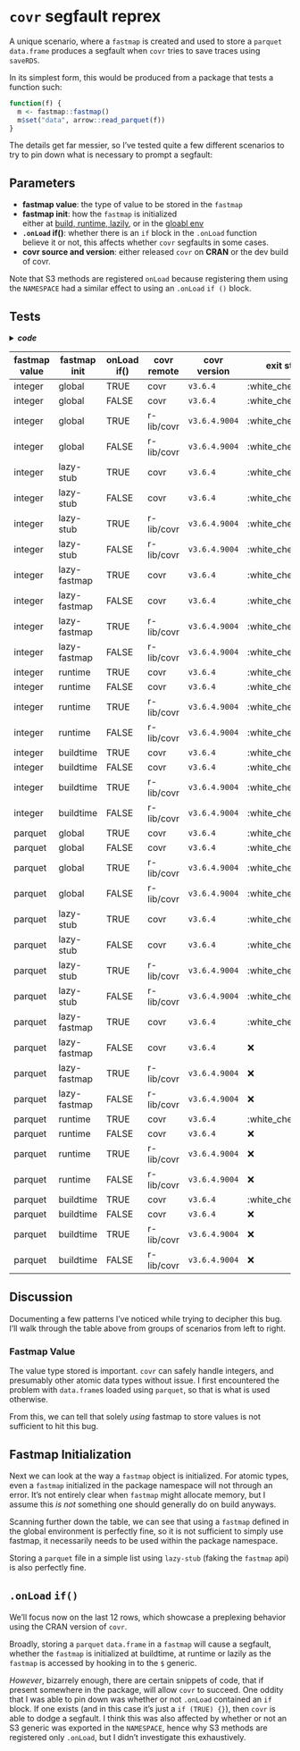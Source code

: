 
# `covr` segfault reprex

A unique scenario, where a `fastmap` is created and used to store a
`parquet` `data.frame` produces a segfault when `covr` tries to save
traces using `saveRDS`.

In its simplest form, this would be produced from a package that tests a
function such:

``` r
function(f) {
  m <- fastmap::fastmap()  
  m$set("data", arrow::read_parquet(f))
}
```

The details get far messier, so I’ve tested quite a few different
scenarios to try to pin down what is necessary to prompt a segfault:

## Parameters

* **fastmap value**: the type of value to be stored in the `fastmap`
* **fastmap init**: how the `fastmap` is initialized  
  either at
  [build, runtime, lazily](https://github.com/dgkf/reprex-covr-segfault/blob/02913e0e5d397a33574b056bc78cb168933aae69/R/parquet-fastmap.R#L1-L3),
  or in the [gloabl env](https://github.com/dgkf/reprex-covr-segfault/blob/02913e0e5d397a33574b056bc78cb168933aae69/R/onload.R#L5-L6)
* **`.onLoad` if()**: whether there is an `if` block in the `.onLoad` function  
  believe it or not, this affects whether `covr` segfaults in some cases.
* **covr source and version**: either released `covr` on **CRAN** or the dev
  build of covr.

Note that S3 methods are registered `onLoad` because registering them
using the `NAMESPACE` had a similar effect to using an `.onLoad` `if ()` block.

## Tests

<details>

<summary> <strong><i>code</i></strong> </summary>

``` r
# if a dev version of covr is installed in library, will need to be uninstalled

dir.create(lib_covr_cran <- file.path(tempdir(), "lib_covr_cran"))
install.packages("covr", lib = lib_covr_cran)

dir.create(lib_covr_dev <- file.path(tempdir(), "lib_covr_dev"))
remotes::install_github("r-lib/covr", lib = lib_covr_dev, force = TRUE, quiet = TRUE)
# pak::pkg_install("r-lib/covr", lib = lib_covr_dev)

scenarios <- expand.grid(
  "onLoad if()" = c(TRUE, FALSE),
  "covr remote" = c("covr", "r-lib/covr"),
  "covr version" = "",
  "fastmap init" = c("global", "lazy-stub", "lazy-fastmap", "runtime", "buildtime"),
  "fastmap value" = c("integer", "parquet"),
  "exit status" = 0,
  stringsAsFactors = FALSE
)

cols <- c("fastmap value", "fastmap init", "onLoad if()", "covr remote", "covr version", "exit status")
scenarios <- scenarios[, cols]

for (i in seq_len(nrow(scenarios))) {
  cat("running scenario", i, "... \n")
  scenario <- as.list(scenarios[i, ])

  onload <- readLines("R/onload.R")
  onload[[3]] <- if (scenario[["onLoad if()"]]) "  if (TRUE) {}" else ""
  writeLines(onload, "R/onload.R")

  envvars <- c(
    "REPREX_FASTMAP_INIT_STYLE" = scenario[["fastmap init"]],
    "REPREX_FASTMAP_VALUE_TYPE" = scenario[["fastmap value"]]
  )

  libs <- c(
    switch(scenario[["covr remote"]],
      "covr" = lib_covr_cran,
      "r-lib/covr" = lib_covr_dev
    ),
    .libPaths()
  )

  scenarios[[i, "covr version"]] <-
    as.character(packageVersion("covr", lib.loc = libs))

  x <- processx::process$new(
    command = file.path(R.home(), "bin", "R"),
    args = c(
      "--quiet",
      "--vanilla",
      "-e", paste0(collapse = " ", deparse(bquote(.libPaths(.(libs))))),
      "-e", "print(Sys.getenv()[which(startsWith(names(Sys.getenv()), 'REPREX'))])",
      "-e", "covr::package_coverage()"
    ),
    env = envvars,
    stdout = "|",
    stderr = "2>&1"
  )

  x$wait()
  scenarios[[i, "exit status"]] <- x$get_exit_status()
  cat(paste0("## ", x$read_all_output_lines(), collapse = "\n"), "\n\n")
}
```

    ## running scenario 1 ... 
    ## ## > .libPaths(c("/tmp/RtmpbfI6aS/lib_covr_cran", "/usr/local/lib/R/site-library",  "/usr/local/lib/R/library"))
    ## ## > print(Sys.getenv()[which(startsWith(names(Sys.getenv()), 'REPREX'))])
    ## ## REPREX_FASTMAP_INIT_STYLE
    ## ##                         global
    ## ## REPREX_FASTMAP_VALUE_TYPE
    ## ##                         integer
    ## ## > covr::package_coverage()
    ## ## reprex.covr.segfault Coverage: 37.84%
    ## ## R/onload.R: 0.00%
    ## ## R/parquet-fastmap.R: 82.35%
    ## ## > 
    ## ## >  
    ## 
    ## running scenario 2 ... 
    ## ## > .libPaths(c("/tmp/RtmpbfI6aS/lib_covr_cran", "/usr/local/lib/R/site-library",  "/usr/local/lib/R/library"))
    ## ## > print(Sys.getenv()[which(startsWith(names(Sys.getenv()), 'REPREX'))])
    ## ## REPREX_FASTMAP_INIT_STYLE
    ## ##                         global
    ## ## REPREX_FASTMAP_VALUE_TYPE
    ## ##                         integer
    ## ## > covr::package_coverage()
    ## ## reprex.covr.segfault Coverage: 38.89%
    ## ## R/onload.R: 0.00%
    ## ## R/parquet-fastmap.R: 82.35%
    ## ## > 
    ## ## >  
    ## 
    ## running scenario 3 ... 
    ## ## > .libPaths(c("/tmp/RtmpbfI6aS/lib_covr_dev", "/usr/local/lib/R/site-library",  "/usr/local/lib/R/library"))
    ## ## > print(Sys.getenv()[which(startsWith(names(Sys.getenv()), 'REPREX'))])
    ## ## REPREX_FASTMAP_INIT_STYLE
    ## ##                         global
    ## ## REPREX_FASTMAP_VALUE_TYPE
    ## ##                         integer
    ## ## > covr::package_coverage()
    ## ## reprex.covr.segfault Coverage: 37.84%
    ## ## R/onload.R: 0.00%
    ## ## R/parquet-fastmap.R: 82.35%
    ## ## > 
    ## ## >  
    ## 
    ## running scenario 4 ... 
    ## ## > .libPaths(c("/tmp/RtmpbfI6aS/lib_covr_dev", "/usr/local/lib/R/site-library",  "/usr/local/lib/R/library"))
    ## ## > print(Sys.getenv()[which(startsWith(names(Sys.getenv()), 'REPREX'))])
    ## ## REPREX_FASTMAP_INIT_STYLE
    ## ##                         global
    ## ## REPREX_FASTMAP_VALUE_TYPE
    ## ##                         integer
    ## ## > covr::package_coverage()
    ## ## reprex.covr.segfault Coverage: 38.89%
    ## ## R/onload.R: 0.00%
    ## ## R/parquet-fastmap.R: 82.35%
    ## ## > 
    ## ## >  
    ## 
    ## running scenario 5 ... 
    ## ## > .libPaths(c("/tmp/RtmpbfI6aS/lib_covr_cran", "/usr/local/lib/R/site-library",  "/usr/local/lib/R/library"))
    ## ## > print(Sys.getenv()[which(startsWith(names(Sys.getenv()), 'REPREX'))])
    ## ## REPREX_FASTMAP_INIT_STYLE
    ## ##                         lazy-stub
    ## ## REPREX_FASTMAP_VALUE_TYPE
    ## ##                         integer
    ## ## > covr::package_coverage()
    ## ## reprex.covr.segfault Coverage: 37.84%
    ## ## R/onload.R: 0.00%
    ## ## R/parquet-fastmap.R: 82.35%
    ## ## > 
    ## ## >  
    ## 
    ## running scenario 6 ... 
    ## ## > .libPaths(c("/tmp/RtmpbfI6aS/lib_covr_cran", "/usr/local/lib/R/site-library",  "/usr/local/lib/R/library"))
    ## ## > print(Sys.getenv()[which(startsWith(names(Sys.getenv()), 'REPREX'))])
    ## ## REPREX_FASTMAP_INIT_STYLE
    ## ##                         lazy-stub
    ## ## REPREX_FASTMAP_VALUE_TYPE
    ## ##                         integer
    ## ## > covr::package_coverage()
    ## ## reprex.covr.segfault Coverage: 38.89%
    ## ## R/onload.R: 0.00%
    ## ## R/parquet-fastmap.R: 82.35%
    ## ## > 
    ## ## >  
    ## 
    ## running scenario 7 ... 
    ## ## > .libPaths(c("/tmp/RtmpbfI6aS/lib_covr_dev", "/usr/local/lib/R/site-library",  "/usr/local/lib/R/library"))
    ## ## > print(Sys.getenv()[which(startsWith(names(Sys.getenv()), 'REPREX'))])
    ## ## REPREX_FASTMAP_INIT_STYLE
    ## ##                         lazy-stub
    ## ## REPREX_FASTMAP_VALUE_TYPE
    ## ##                         integer
    ## ## > covr::package_coverage()
    ## ## reprex.covr.segfault Coverage: 37.84%
    ## ## R/onload.R: 0.00%
    ## ## R/parquet-fastmap.R: 82.35%
    ## ## > 
    ## ## >  
    ## 
    ## running scenario 8 ... 
    ## ## > .libPaths(c("/tmp/RtmpbfI6aS/lib_covr_dev", "/usr/local/lib/R/site-library",  "/usr/local/lib/R/library"))
    ## ## > print(Sys.getenv()[which(startsWith(names(Sys.getenv()), 'REPREX'))])
    ## ## REPREX_FASTMAP_INIT_STYLE
    ## ##                         lazy-stub
    ## ## REPREX_FASTMAP_VALUE_TYPE
    ## ##                         integer
    ## ## > covr::package_coverage()
    ## ## reprex.covr.segfault Coverage: 38.89%
    ## ## R/onload.R: 0.00%
    ## ## R/parquet-fastmap.R: 82.35%
    ## ## > 
    ## ## >  
    ## 
    ## running scenario 9 ... 
    ## ## > .libPaths(c("/tmp/RtmpbfI6aS/lib_covr_cran", "/usr/local/lib/R/site-library",  "/usr/local/lib/R/library"))
    ## ## > print(Sys.getenv()[which(startsWith(names(Sys.getenv()), 'REPREX'))])
    ## ## REPREX_FASTMAP_INIT_STYLE
    ## ##                         lazy-fastmap
    ## ## REPREX_FASTMAP_VALUE_TYPE
    ## ##                         integer
    ## ## > covr::package_coverage()
    ## ## reprex.covr.segfault Coverage: 37.84%
    ## ## R/onload.R: 0.00%
    ## ## R/parquet-fastmap.R: 82.35%
    ## ## > 
    ## ## >  
    ## 
    ## running scenario 10 ... 
    ## ## > .libPaths(c("/tmp/RtmpbfI6aS/lib_covr_cran", "/usr/local/lib/R/site-library",  "/usr/local/lib/R/library"))
    ## ## > print(Sys.getenv()[which(startsWith(names(Sys.getenv()), 'REPREX'))])
    ## ## REPREX_FASTMAP_INIT_STYLE
    ## ##                         lazy-fastmap
    ## ## REPREX_FASTMAP_VALUE_TYPE
    ## ##                         integer
    ## ## > covr::package_coverage()
    ## ## reprex.covr.segfault Coverage: 38.89%
    ## ## R/onload.R: 0.00%
    ## ## R/parquet-fastmap.R: 82.35%
    ## ## > 
    ## ## >  
    ## 
    ## running scenario 11 ... 
    ## ## > .libPaths(c("/tmp/RtmpbfI6aS/lib_covr_dev", "/usr/local/lib/R/site-library",  "/usr/local/lib/R/library"))
    ## ## > print(Sys.getenv()[which(startsWith(names(Sys.getenv()), 'REPREX'))])
    ## ## REPREX_FASTMAP_INIT_STYLE
    ## ##                         lazy-fastmap
    ## ## REPREX_FASTMAP_VALUE_TYPE
    ## ##                         integer
    ## ## > covr::package_coverage()
    ## ## reprex.covr.segfault Coverage: 37.84%
    ## ## R/onload.R: 0.00%
    ## ## R/parquet-fastmap.R: 82.35%
    ## ## > 
    ## ## >  
    ## 
    ## running scenario 12 ... 
    ## ## > .libPaths(c("/tmp/RtmpbfI6aS/lib_covr_dev", "/usr/local/lib/R/site-library",  "/usr/local/lib/R/library"))
    ## ## > print(Sys.getenv()[which(startsWith(names(Sys.getenv()), 'REPREX'))])
    ## ## REPREX_FASTMAP_INIT_STYLE
    ## ##                         lazy-fastmap
    ## ## REPREX_FASTMAP_VALUE_TYPE
    ## ##                         integer
    ## ## > covr::package_coverage()
    ## ## reprex.covr.segfault Coverage: 38.89%
    ## ## R/onload.R: 0.00%
    ## ## R/parquet-fastmap.R: 82.35%
    ## ## > 
    ## ## >  
    ## 
    ## running scenario 13 ... 
    ## ## > .libPaths(c("/tmp/RtmpbfI6aS/lib_covr_cran", "/usr/local/lib/R/site-library",  "/usr/local/lib/R/library"))
    ## ## > print(Sys.getenv()[which(startsWith(names(Sys.getenv()), 'REPREX'))])
    ## ## REPREX_FASTMAP_INIT_STYLE
    ## ##                         runtime
    ## ## REPREX_FASTMAP_VALUE_TYPE
    ## ##                         integer
    ## ## > covr::package_coverage()
    ## ## reprex.covr.segfault Coverage: 37.84%
    ## ## R/onload.R: 0.00%
    ## ## R/parquet-fastmap.R: 82.35%
    ## ## > 
    ## ## >  
    ## 
    ## running scenario 14 ... 
    ## ## > .libPaths(c("/tmp/RtmpbfI6aS/lib_covr_cran", "/usr/local/lib/R/site-library",  "/usr/local/lib/R/library"))
    ## ## > print(Sys.getenv()[which(startsWith(names(Sys.getenv()), 'REPREX'))])
    ## ## REPREX_FASTMAP_INIT_STYLE
    ## ##                         runtime
    ## ## REPREX_FASTMAP_VALUE_TYPE
    ## ##                         integer
    ## ## > covr::package_coverage()
    ## ## reprex.covr.segfault Coverage: 38.89%
    ## ## R/onload.R: 0.00%
    ## ## R/parquet-fastmap.R: 82.35%
    ## ## > 
    ## ## >  
    ## 
    ## running scenario 15 ... 
    ## ## > .libPaths(c("/tmp/RtmpbfI6aS/lib_covr_dev", "/usr/local/lib/R/site-library",  "/usr/local/lib/R/library"))
    ## ## > print(Sys.getenv()[which(startsWith(names(Sys.getenv()), 'REPREX'))])
    ## ## REPREX_FASTMAP_INIT_STYLE
    ## ##                         runtime
    ## ## REPREX_FASTMAP_VALUE_TYPE
    ## ##                         integer
    ## ## > covr::package_coverage()
    ## ## reprex.covr.segfault Coverage: 37.84%
    ## ## R/onload.R: 0.00%
    ## ## R/parquet-fastmap.R: 82.35%
    ## ## > 
    ## ## >  
    ## 
    ## running scenario 16 ... 
    ## ## > .libPaths(c("/tmp/RtmpbfI6aS/lib_covr_dev", "/usr/local/lib/R/site-library",  "/usr/local/lib/R/library"))
    ## ## > print(Sys.getenv()[which(startsWith(names(Sys.getenv()), 'REPREX'))])
    ## ## REPREX_FASTMAP_INIT_STYLE
    ## ##                         runtime
    ## ## REPREX_FASTMAP_VALUE_TYPE
    ## ##                         integer
    ## ## > covr::package_coverage()
    ## ## reprex.covr.segfault Coverage: 38.89%
    ## ## R/onload.R: 0.00%
    ## ## R/parquet-fastmap.R: 82.35%
    ## ## > 
    ## ## >  
    ## 
    ## running scenario 17 ... 
    ## ## > .libPaths(c("/tmp/RtmpbfI6aS/lib_covr_cran", "/usr/local/lib/R/site-library",  "/usr/local/lib/R/library"))
    ## ## > print(Sys.getenv()[which(startsWith(names(Sys.getenv()), 'REPREX'))])
    ## ## REPREX_FASTMAP_INIT_STYLE
    ## ##                         buildtime
    ## ## REPREX_FASTMAP_VALUE_TYPE
    ## ##                         integer
    ## ## > covr::package_coverage()
    ## ## reprex.covr.segfault Coverage: 37.84%
    ## ## R/onload.R: 0.00%
    ## ## R/parquet-fastmap.R: 82.35%
    ## ## > 
    ## ## >  
    ## 
    ## running scenario 18 ... 
    ## ## > .libPaths(c("/tmp/RtmpbfI6aS/lib_covr_cran", "/usr/local/lib/R/site-library",  "/usr/local/lib/R/library"))
    ## ## > print(Sys.getenv()[which(startsWith(names(Sys.getenv()), 'REPREX'))])
    ## ## REPREX_FASTMAP_INIT_STYLE
    ## ##                         buildtime
    ## ## REPREX_FASTMAP_VALUE_TYPE
    ## ##                         integer
    ## ## > covr::package_coverage()
    ## ## reprex.covr.segfault Coverage: 38.89%
    ## ## R/onload.R: 0.00%
    ## ## R/parquet-fastmap.R: 82.35%
    ## ## > 
    ## ## >  
    ## 
    ## running scenario 19 ... 
    ## ## > .libPaths(c("/tmp/RtmpbfI6aS/lib_covr_dev", "/usr/local/lib/R/site-library",  "/usr/local/lib/R/library"))
    ## ## > print(Sys.getenv()[which(startsWith(names(Sys.getenv()), 'REPREX'))])
    ## ## REPREX_FASTMAP_INIT_STYLE
    ## ##                         buildtime
    ## ## REPREX_FASTMAP_VALUE_TYPE
    ## ##                         integer
    ## ## > covr::package_coverage()
    ## ## reprex.covr.segfault Coverage: 37.84%
    ## ## R/onload.R: 0.00%
    ## ## R/parquet-fastmap.R: 82.35%
    ## ## > 
    ## ## >  
    ## 
    ## running scenario 20 ... 
    ## ## > .libPaths(c("/tmp/RtmpbfI6aS/lib_covr_dev", "/usr/local/lib/R/site-library",  "/usr/local/lib/R/library"))
    ## ## > print(Sys.getenv()[which(startsWith(names(Sys.getenv()), 'REPREX'))])
    ## ## REPREX_FASTMAP_INIT_STYLE
    ## ##                         buildtime
    ## ## REPREX_FASTMAP_VALUE_TYPE
    ## ##                         integer
    ## ## > covr::package_coverage()
    ## ## reprex.covr.segfault Coverage: 38.89%
    ## ## R/onload.R: 0.00%
    ## ## R/parquet-fastmap.R: 82.35%
    ## ## > 
    ## ## >  
    ## 
    ## running scenario 21 ... 
    ## ## > .libPaths(c("/tmp/RtmpbfI6aS/lib_covr_cran", "/usr/local/lib/R/site-library",  "/usr/local/lib/R/library"))
    ## ## > print(Sys.getenv()[which(startsWith(names(Sys.getenv()), 'REPREX'))])
    ## ## REPREX_FASTMAP_INIT_STYLE
    ## ##                         global
    ## ## REPREX_FASTMAP_VALUE_TYPE
    ## ##                         parquet
    ## ## > covr::package_coverage()
    ## ## reprex.covr.segfault Coverage: 45.95%
    ## ## R/onload.R: 0.00%
    ## ## R/parquet-fastmap.R: 100.00%
    ## ## > 
    ## ## >  
    ## 
    ## running scenario 22 ... 
    ## ## > .libPaths(c("/tmp/RtmpbfI6aS/lib_covr_cran", "/usr/local/lib/R/site-library",  "/usr/local/lib/R/library"))
    ## ## > print(Sys.getenv()[which(startsWith(names(Sys.getenv()), 'REPREX'))])
    ## ## REPREX_FASTMAP_INIT_STYLE
    ## ##                         global
    ## ## REPREX_FASTMAP_VALUE_TYPE
    ## ##                         parquet
    ## ## > covr::package_coverage()
    ## ## reprex.covr.segfault Coverage: 47.22%
    ## ## R/onload.R: 0.00%
    ## ## R/parquet-fastmap.R: 100.00%
    ## ## > 
    ## ## >  
    ## 
    ## running scenario 23 ... 
    ## ## > .libPaths(c("/tmp/RtmpbfI6aS/lib_covr_dev", "/usr/local/lib/R/site-library",  "/usr/local/lib/R/library"))
    ## ## > print(Sys.getenv()[which(startsWith(names(Sys.getenv()), 'REPREX'))])
    ## ## REPREX_FASTMAP_INIT_STYLE
    ## ##                         global
    ## ## REPREX_FASTMAP_VALUE_TYPE
    ## ##                         parquet
    ## ## > covr::package_coverage()
    ## ## reprex.covr.segfault Coverage: 45.95%
    ## ## R/onload.R: 0.00%
    ## ## R/parquet-fastmap.R: 100.00%
    ## ## > 
    ## ## >  
    ## 
    ## running scenario 24 ... 
    ## ## > .libPaths(c("/tmp/RtmpbfI6aS/lib_covr_dev", "/usr/local/lib/R/site-library",  "/usr/local/lib/R/library"))
    ## ## > print(Sys.getenv()[which(startsWith(names(Sys.getenv()), 'REPREX'))])
    ## ## REPREX_FASTMAP_INIT_STYLE
    ## ##                         global
    ## ## REPREX_FASTMAP_VALUE_TYPE
    ## ##                         parquet
    ## ## > covr::package_coverage()
    ## ## reprex.covr.segfault Coverage: 47.22%
    ## ## R/onload.R: 0.00%
    ## ## R/parquet-fastmap.R: 100.00%
    ## ## > 
    ## ## >  
    ## 
    ## running scenario 25 ... 
    ## ## > .libPaths(c("/tmp/RtmpbfI6aS/lib_covr_cran", "/usr/local/lib/R/site-library",  "/usr/local/lib/R/library"))
    ## ## > print(Sys.getenv()[which(startsWith(names(Sys.getenv()), 'REPREX'))])
    ## ## REPREX_FASTMAP_INIT_STYLE
    ## ##                         lazy-stub
    ## ## REPREX_FASTMAP_VALUE_TYPE
    ## ##                         parquet
    ## ## > covr::package_coverage()
    ## ## reprex.covr.segfault Coverage: 45.95%
    ## ## R/onload.R: 0.00%
    ## ## R/parquet-fastmap.R: 100.00%
    ## ## > 
    ## ## >  
    ## 
    ## running scenario 26 ... 
    ## ## > .libPaths(c("/tmp/RtmpbfI6aS/lib_covr_cran", "/usr/local/lib/R/site-library",  "/usr/local/lib/R/library"))
    ## ## > print(Sys.getenv()[which(startsWith(names(Sys.getenv()), 'REPREX'))])
    ## ## REPREX_FASTMAP_INIT_STYLE
    ## ##                         lazy-stub
    ## ## REPREX_FASTMAP_VALUE_TYPE
    ## ##                         parquet
    ## ## > covr::package_coverage()
    ## ## reprex.covr.segfault Coverage: 47.22%
    ## ## R/onload.R: 0.00%
    ## ## R/parquet-fastmap.R: 100.00%
    ## ## > 
    ## ## >  
    ## 
    ## running scenario 27 ... 
    ## ## > .libPaths(c("/tmp/RtmpbfI6aS/lib_covr_dev", "/usr/local/lib/R/site-library",  "/usr/local/lib/R/library"))
    ## ## > print(Sys.getenv()[which(startsWith(names(Sys.getenv()), 'REPREX'))])
    ## ## REPREX_FASTMAP_INIT_STYLE
    ## ##                         lazy-stub
    ## ## REPREX_FASTMAP_VALUE_TYPE
    ## ##                         parquet
    ## ## > covr::package_coverage()
    ## ## reprex.covr.segfault Coverage: 45.95%
    ## ## R/onload.R: 0.00%
    ## ## R/parquet-fastmap.R: 100.00%
    ## ## > 
    ## ## >  
    ## 
    ## running scenario 28 ... 
    ## ## > .libPaths(c("/tmp/RtmpbfI6aS/lib_covr_dev", "/usr/local/lib/R/site-library",  "/usr/local/lib/R/library"))
    ## ## > print(Sys.getenv()[which(startsWith(names(Sys.getenv()), 'REPREX'))])
    ## ## REPREX_FASTMAP_INIT_STYLE
    ## ##                         lazy-stub
    ## ## REPREX_FASTMAP_VALUE_TYPE
    ## ##                         parquet
    ## ## > covr::package_coverage()
    ## ## reprex.covr.segfault Coverage: 47.22%
    ## ## R/onload.R: 0.00%
    ## ## R/parquet-fastmap.R: 100.00%
    ## ## > 
    ## ## >  
    ## 
    ## running scenario 29 ... 
    ## ## > .libPaths(c("/tmp/RtmpbfI6aS/lib_covr_cran", "/usr/local/lib/R/site-library",  "/usr/local/lib/R/library"))
    ## ## > print(Sys.getenv()[which(startsWith(names(Sys.getenv()), 'REPREX'))])
    ## ## REPREX_FASTMAP_INIT_STYLE
    ## ##                         lazy-fastmap
    ## ## REPREX_FASTMAP_VALUE_TYPE
    ## ##                         parquet
    ## ## > covr::package_coverage()
    ## ## reprex.covr.segfault Coverage: 45.95%
    ## ## R/onload.R: 0.00%
    ## ## R/parquet-fastmap.R: 100.00%
    ## ## > 
    ## ## >  
    ## 
    ## running scenario 30 ... 
    ## ## > .libPaths(c("/tmp/RtmpbfI6aS/lib_covr_cran", "/usr/local/lib/R/site-library",  "/usr/local/lib/R/library"))
    ## ## > print(Sys.getenv()[which(startsWith(names(Sys.getenv()), 'REPREX'))])
    ## ## REPREX_FASTMAP_INIT_STYLE
    ## ##                         lazy-fastmap
    ## ## REPREX_FASTMAP_VALUE_TYPE
    ## ##                         parquet
    ## ## > covr::package_coverage()
    ## ## Error: Failure in `/tmp/Rtmp5bRvYa/R_LIBS2050b343837de/reprex.covr.segfault/reprex.covr.segfault-tests/testthat.Rout.fail`
    ## ## rd setup for testthat.
    ## ## > # It is recommended that you do not modify it.
    ## ## > #
    ## ## > # Where should you do additional test configuration?
    ## ## > # Learn more about the roles of various files in:
    ## ## > # * https://r-pkgs.org/testing-design.html#sec-tests-files-overview
    ## ## > # * https://testthat.r-lib.org/articles/special-files.html
    ## ## > 
    ## ## > library(testthat)
    ## ## > library(reprex.covr.segfault)
    ## ## > 
    ## ## > test_check("reprex.covr.segfault")
    ## ## [ FAIL 0 | WARN 0 | SKIP 0 | PASS 1 ]
    ## ## > 
    ## ## 
    ## ##  *** caught segfault ***
    ## ## address (nil), cause 'memory not mapped'
    ## ## 
    ## ## Traceback:
    ## ##  1: saveRDS(.counters, file = tmp_file)
    ## ##  2: covr:::save_trace(Sys.getenv("COVERAGE_DIR", "/tmp/Rtmp5bRvYa/R_LIBS2050b343837de"))
    ## ##  3: (function (...) {    covr:::save_trace(Sys.getenv("COVERAGE_DIR", "/tmp/Rtmp5bRvYa/R_LIBS2050b343837de"))})(<environment>)
    ## ## An irrecoverable exception occurred. R is aborting now ...
    ## ## Segmentation fault (core dumped)
    ## ## Execution halted 
    ## 
    ## running scenario 31 ... 
    ## ## > .libPaths(c("/tmp/RtmpbfI6aS/lib_covr_dev", "/usr/local/lib/R/site-library",  "/usr/local/lib/R/library"))
    ## ## > print(Sys.getenv()[which(startsWith(names(Sys.getenv()), 'REPREX'))])
    ## ## REPREX_FASTMAP_INIT_STYLE
    ## ##                         lazy-fastmap
    ## ## REPREX_FASTMAP_VALUE_TYPE
    ## ##                         parquet
    ## ## > covr::package_coverage()
    ## ## Error: Failure in `/tmp/Rtmp5HdWg2/R_LIBS205a4f963a18/reprex.covr.segfault/reprex.covr.segfault-tests/testthat.Rout.fail`
    ## ## ndard setup for testthat.
    ## ## > # It is recommended that you do not modify it.
    ## ## > #
    ## ## > # Where should you do additional test configuration?
    ## ## > # Learn more about the roles of various files in:
    ## ## > # * https://r-pkgs.org/testing-design.html#sec-tests-files-overview
    ## ## > # * https://testthat.r-lib.org/articles/special-files.html
    ## ## > 
    ## ## > library(testthat)
    ## ## > library(reprex.covr.segfault)
    ## ## > 
    ## ## > test_check("reprex.covr.segfault")
    ## ## [ FAIL 0 | WARN 0 | SKIP 0 | PASS 1 ]
    ## ## > 
    ## ## 
    ## ##  *** caught segfault ***
    ## ## address (nil), cause 'memory not mapped'
    ## ## 
    ## ## Traceback:
    ## ##  1: saveRDS(.counters, file = tmp_file)
    ## ##  2: covr:::save_trace(Sys.getenv("COVERAGE_DIR", "/tmp/Rtmp5HdWg2/R_LIBS205a4f963a18"))
    ## ##  3: (function (...) {    covr:::save_trace(Sys.getenv("COVERAGE_DIR", "/tmp/Rtmp5HdWg2/R_LIBS205a4f963a18"))})(<environment>)
    ## ## An irrecoverable exception occurred. R is aborting now ...
    ## ## Segmentation fault (core dumped)
    ## ## Execution halted 
    ## 
    ## running scenario 32 ... 
    ## ## > .libPaths(c("/tmp/RtmpbfI6aS/lib_covr_dev", "/usr/local/lib/R/site-library",  "/usr/local/lib/R/library"))
    ## ## > print(Sys.getenv()[which(startsWith(names(Sys.getenv()), 'REPREX'))])
    ## ## REPREX_FASTMAP_INIT_STYLE
    ## ##                         lazy-fastmap
    ## ## REPREX_FASTMAP_VALUE_TYPE
    ## ##                         parquet
    ## ## > covr::package_coverage()
    ## ## Error: Failure in `/tmp/RtmpppAg36/R_LIBS2063d74965cda/reprex.covr.segfault/reprex.covr.segfault-tests/testthat.Rout.fail`
    ## ## rd setup for testthat.
    ## ## > # It is recommended that you do not modify it.
    ## ## > #
    ## ## > # Where should you do additional test configuration?
    ## ## > # Learn more about the roles of various files in:
    ## ## > # * https://r-pkgs.org/testing-design.html#sec-tests-files-overview
    ## ## > # * https://testthat.r-lib.org/articles/special-files.html
    ## ## > 
    ## ## > library(testthat)
    ## ## > library(reprex.covr.segfault)
    ## ## > 
    ## ## > test_check("reprex.covr.segfault")
    ## ## [ FAIL 0 | WARN 0 | SKIP 0 | PASS 1 ]
    ## ## > 
    ## ## 
    ## ##  *** caught segfault ***
    ## ## address (nil), cause 'memory not mapped'
    ## ## 
    ## ## Traceback:
    ## ##  1: saveRDS(.counters, file = tmp_file)
    ## ##  2: covr:::save_trace(Sys.getenv("COVERAGE_DIR", "/tmp/RtmpppAg36/R_LIBS2063d74965cda"))
    ## ##  3: (function (...) {    covr:::save_trace(Sys.getenv("COVERAGE_DIR", "/tmp/RtmpppAg36/R_LIBS2063d74965cda"))})(<environment>)
    ## ## An irrecoverable exception occurred. R is aborting now ...
    ## ## Segmentation fault (core dumped)
    ## ## Execution halted 
    ## 
    ## running scenario 33 ... 
    ## ## > .libPaths(c("/tmp/RtmpbfI6aS/lib_covr_cran", "/usr/local/lib/R/site-library",  "/usr/local/lib/R/library"))
    ## ## > print(Sys.getenv()[which(startsWith(names(Sys.getenv()), 'REPREX'))])
    ## ## REPREX_FASTMAP_INIT_STYLE
    ## ##                         runtime
    ## ## REPREX_FASTMAP_VALUE_TYPE
    ## ##                         parquet
    ## ## > covr::package_coverage()
    ## ## reprex.covr.segfault Coverage: 45.95%
    ## ## R/onload.R: 0.00%
    ## ## R/parquet-fastmap.R: 100.00%
    ## ## > 
    ## ## >  
    ## 
    ## running scenario 34 ... 
    ## ## > .libPaths(c("/tmp/RtmpbfI6aS/lib_covr_cran", "/usr/local/lib/R/site-library",  "/usr/local/lib/R/library"))
    ## ## > print(Sys.getenv()[which(startsWith(names(Sys.getenv()), 'REPREX'))])
    ## ## REPREX_FASTMAP_INIT_STYLE
    ## ##                         runtime
    ## ## REPREX_FASTMAP_VALUE_TYPE
    ## ##                         parquet
    ## ## > covr::package_coverage()
    ## ## Error: Failure in `/tmp/RtmpviiVip/R_LIBS207a1323e487e/reprex.covr.segfault/reprex.covr.segfault-tests/testthat.Rout.fail`
    ## ## rd setup for testthat.
    ## ## > # It is recommended that you do not modify it.
    ## ## > #
    ## ## > # Where should you do additional test configuration?
    ## ## > # Learn more about the roles of various files in:
    ## ## > # * https://r-pkgs.org/testing-design.html#sec-tests-files-overview
    ## ## > # * https://testthat.r-lib.org/articles/special-files.html
    ## ## > 
    ## ## > library(testthat)
    ## ## > library(reprex.covr.segfault)
    ## ## > 
    ## ## > test_check("reprex.covr.segfault")
    ## ## [ FAIL 0 | WARN 0 | SKIP 0 | PASS 1 ]
    ## ## > 
    ## ## 
    ## ##  *** caught segfault ***
    ## ## address (nil), cause 'memory not mapped'
    ## ## 
    ## ## Traceback:
    ## ##  1: saveRDS(.counters, file = tmp_file)
    ## ##  2: covr:::save_trace(Sys.getenv("COVERAGE_DIR", "/tmp/RtmpviiVip/R_LIBS207a1323e487e"))
    ## ##  3: (function (...) {    covr:::save_trace(Sys.getenv("COVERAGE_DIR", "/tmp/RtmpviiVip/R_LIBS207a1323e487e"))})(<environment>)
    ## ## An irrecoverable exception occurred. R is aborting now ...
    ## ## Segmentation fault (core dumped)
    ## ## Execution halted 
    ## 
    ## running scenario 35 ... 
    ## ## > .libPaths(c("/tmp/RtmpbfI6aS/lib_covr_dev", "/usr/local/lib/R/site-library",  "/usr/local/lib/R/library"))
    ## ## > print(Sys.getenv()[which(startsWith(names(Sys.getenv()), 'REPREX'))])
    ## ## REPREX_FASTMAP_INIT_STYLE
    ## ##                         runtime
    ## ## REPREX_FASTMAP_VALUE_TYPE
    ## ##                         parquet
    ## ## > covr::package_coverage()
    ## ## Error: Failure in `/tmp/RtmpeIILIp/R_LIBS2083a79810ce8/reprex.covr.segfault/reprex.covr.segfault-tests/testthat.Rout.fail`
    ## ## rd setup for testthat.
    ## ## > # It is recommended that you do not modify it.
    ## ## > #
    ## ## > # Where should you do additional test configuration?
    ## ## > # Learn more about the roles of various files in:
    ## ## > # * https://r-pkgs.org/testing-design.html#sec-tests-files-overview
    ## ## > # * https://testthat.r-lib.org/articles/special-files.html
    ## ## > 
    ## ## > library(testthat)
    ## ## > library(reprex.covr.segfault)
    ## ## > 
    ## ## > test_check("reprex.covr.segfault")
    ## ## [ FAIL 0 | WARN 0 | SKIP 0 | PASS 1 ]
    ## ## > 
    ## ## 
    ## ##  *** caught segfault ***
    ## ## address (nil), cause 'memory not mapped'
    ## ## 
    ## ## Traceback:
    ## ##  1: saveRDS(.counters, file = tmp_file)
    ## ##  2: covr:::save_trace(Sys.getenv("COVERAGE_DIR", "/tmp/RtmpeIILIp/R_LIBS2083a79810ce8"))
    ## ##  3: (function (...) {    covr:::save_trace(Sys.getenv("COVERAGE_DIR", "/tmp/RtmpeIILIp/R_LIBS2083a79810ce8"))})(<environment>)
    ## ## An irrecoverable exception occurred. R is aborting now ...
    ## ## Segmentation fault (core dumped)
    ## ## Execution halted 
    ## 
    ## running scenario 36 ... 
    ## ## > .libPaths(c("/tmp/RtmpbfI6aS/lib_covr_dev", "/usr/local/lib/R/site-library",  "/usr/local/lib/R/library"))
    ## ## > print(Sys.getenv()[which(startsWith(names(Sys.getenv()), 'REPREX'))])
    ## ## REPREX_FASTMAP_INIT_STYLE
    ## ##                         runtime
    ## ## REPREX_FASTMAP_VALUE_TYPE
    ## ##                         parquet
    ## ## > covr::package_coverage()
    ## ## Error: Failure in `/tmp/RtmpGNSdsU/R_LIBS208d37e34f63a/reprex.covr.segfault/reprex.covr.segfault-tests/testthat.Rout.fail`
    ## ## rd setup for testthat.
    ## ## > # It is recommended that you do not modify it.
    ## ## > #
    ## ## > # Where should you do additional test configuration?
    ## ## > # Learn more about the roles of various files in:
    ## ## > # * https://r-pkgs.org/testing-design.html#sec-tests-files-overview
    ## ## > # * https://testthat.r-lib.org/articles/special-files.html
    ## ## > 
    ## ## > library(testthat)
    ## ## > library(reprex.covr.segfault)
    ## ## > 
    ## ## > test_check("reprex.covr.segfault")
    ## ## [ FAIL 0 | WARN 0 | SKIP 0 | PASS 1 ]
    ## ## > 
    ## ## 
    ## ##  *** caught segfault ***
    ## ## address (nil), cause 'memory not mapped'
    ## ## 
    ## ## Traceback:
    ## ##  1: saveRDS(.counters, file = tmp_file)
    ## ##  2: covr:::save_trace(Sys.getenv("COVERAGE_DIR", "/tmp/RtmpGNSdsU/R_LIBS208d37e34f63a"))
    ## ##  3: (function (...) {    covr:::save_trace(Sys.getenv("COVERAGE_DIR", "/tmp/RtmpGNSdsU/R_LIBS208d37e34f63a"))})(<environment>)
    ## ## An irrecoverable exception occurred. R is aborting now ...
    ## ## Segmentation fault (core dumped)
    ## ## Execution halted 
    ## 
    ## running scenario 37 ... 
    ## ## > .libPaths(c("/tmp/RtmpbfI6aS/lib_covr_cran", "/usr/local/lib/R/site-library",  "/usr/local/lib/R/library"))
    ## ## > print(Sys.getenv()[which(startsWith(names(Sys.getenv()), 'REPREX'))])
    ## ## REPREX_FASTMAP_INIT_STYLE
    ## ##                         buildtime
    ## ## REPREX_FASTMAP_VALUE_TYPE
    ## ##                         parquet
    ## ## > covr::package_coverage()
    ## ## reprex.covr.segfault Coverage: 45.95%
    ## ## R/onload.R: 0.00%
    ## ## R/parquet-fastmap.R: 100.00%
    ## ## > 
    ## ## >  
    ## 
    ## running scenario 38 ... 
    ## ## > .libPaths(c("/tmp/RtmpbfI6aS/lib_covr_cran", "/usr/local/lib/R/site-library",  "/usr/local/lib/R/library"))
    ## ## > print(Sys.getenv()[which(startsWith(names(Sys.getenv()), 'REPREX'))])
    ## ## REPREX_FASTMAP_INIT_STYLE
    ## ##                         buildtime
    ## ## REPREX_FASTMAP_VALUE_TYPE
    ## ##                         parquet
    ## ## > covr::package_coverage()
    ## ## Error: Failure in `/tmp/RtmpCotbs4/R_LIBS20a375f43118f/reprex.covr.segfault/reprex.covr.segfault-tests/testthat.Rout.fail`
    ## ## rd setup for testthat.
    ## ## > # It is recommended that you do not modify it.
    ## ## > #
    ## ## > # Where should you do additional test configuration?
    ## ## > # Learn more about the roles of various files in:
    ## ## > # * https://r-pkgs.org/testing-design.html#sec-tests-files-overview
    ## ## > # * https://testthat.r-lib.org/articles/special-files.html
    ## ## > 
    ## ## > library(testthat)
    ## ## > library(reprex.covr.segfault)
    ## ## > 
    ## ## > test_check("reprex.covr.segfault")
    ## ## [ FAIL 0 | WARN 0 | SKIP 0 | PASS 1 ]
    ## ## > 
    ## ## 
    ## ##  *** caught segfault ***
    ## ## address (nil), cause 'memory not mapped'
    ## ## 
    ## ## Traceback:
    ## ##  1: saveRDS(.counters, file = tmp_file)
    ## ##  2: covr:::save_trace(Sys.getenv("COVERAGE_DIR", "/tmp/RtmpCotbs4/R_LIBS20a375f43118f"))
    ## ##  3: (function (...) {    covr:::save_trace(Sys.getenv("COVERAGE_DIR", "/tmp/RtmpCotbs4/R_LIBS20a375f43118f"))})(<environment>)
    ## ## An irrecoverable exception occurred. R is aborting now ...
    ## ## Segmentation fault (core dumped)
    ## ## Execution halted 
    ## 
    ## running scenario 39 ... 
    ## ## > .libPaths(c("/tmp/RtmpbfI6aS/lib_covr_dev", "/usr/local/lib/R/site-library",  "/usr/local/lib/R/library"))
    ## ## > print(Sys.getenv()[which(startsWith(names(Sys.getenv()), 'REPREX'))])
    ## ## REPREX_FASTMAP_INIT_STYLE
    ## ##                         buildtime
    ## ## REPREX_FASTMAP_VALUE_TYPE
    ## ##                         parquet
    ## ## > covr::package_coverage()
    ## ## Error: Failure in `/tmp/RtmphGAYWX/R_LIBS20ad03113831f/reprex.covr.segfault/reprex.covr.segfault-tests/testthat.Rout.fail`
    ## ## rd setup for testthat.
    ## ## > # It is recommended that you do not modify it.
    ## ## > #
    ## ## > # Where should you do additional test configuration?
    ## ## > # Learn more about the roles of various files in:
    ## ## > # * https://r-pkgs.org/testing-design.html#sec-tests-files-overview
    ## ## > # * https://testthat.r-lib.org/articles/special-files.html
    ## ## > 
    ## ## > library(testthat)
    ## ## > library(reprex.covr.segfault)
    ## ## > 
    ## ## > test_check("reprex.covr.segfault")
    ## ## [ FAIL 0 | WARN 0 | SKIP 0 | PASS 1 ]
    ## ## > 
    ## ## 
    ## ##  *** caught segfault ***
    ## ## address (nil), cause 'memory not mapped'
    ## ## 
    ## ## Traceback:
    ## ##  1: saveRDS(.counters, file = tmp_file)
    ## ##  2: covr:::save_trace(Sys.getenv("COVERAGE_DIR", "/tmp/RtmphGAYWX/R_LIBS20ad03113831f"))
    ## ##  3: (function (...) {    covr:::save_trace(Sys.getenv("COVERAGE_DIR", "/tmp/RtmphGAYWX/R_LIBS20ad03113831f"))})(<environment>)
    ## ## An irrecoverable exception occurred. R is aborting now ...
    ## ## Segmentation fault (core dumped)
    ## ## Execution halted 
    ## 
    ## running scenario 40 ... 
    ## ## > .libPaths(c("/tmp/RtmpbfI6aS/lib_covr_dev", "/usr/local/lib/R/site-library",  "/usr/local/lib/R/library"))
    ## ## > print(Sys.getenv()[which(startsWith(names(Sys.getenv()), 'REPREX'))])
    ## ## REPREX_FASTMAP_INIT_STYLE
    ## ##                         buildtime
    ## ## REPREX_FASTMAP_VALUE_TYPE
    ## ##                         parquet
    ## ## > covr::package_coverage()
    ## ## Error: Failure in `/tmp/RtmpOroUrZ/R_LIBS20b69112e703d/reprex.covr.segfault/reprex.covr.segfault-tests/testthat.Rout.fail`
    ## ## rd setup for testthat.
    ## ## > # It is recommended that you do not modify it.
    ## ## > #
    ## ## > # Where should you do additional test configuration?
    ## ## > # Learn more about the roles of various files in:
    ## ## > # * https://r-pkgs.org/testing-design.html#sec-tests-files-overview
    ## ## > # * https://testthat.r-lib.org/articles/special-files.html
    ## ## > 
    ## ## > library(testthat)
    ## ## > library(reprex.covr.segfault)
    ## ## > 
    ## ## > test_check("reprex.covr.segfault")
    ## ## [ FAIL 0 | WARN 0 | SKIP 0 | PASS 1 ]
    ## ## > 
    ## ## 
    ## ##  *** caught segfault ***
    ## ## address (nil), cause 'memory not mapped'
    ## ## 
    ## ## Traceback:
    ## ##  1: saveRDS(.counters, file = tmp_file)
    ## ##  2: covr:::save_trace(Sys.getenv("COVERAGE_DIR", "/tmp/RtmpOroUrZ/R_LIBS20b69112e703d"))
    ## ##  3: (function (...) {    covr:::save_trace(Sys.getenv("COVERAGE_DIR", "/tmp/RtmpOroUrZ/R_LIBS20b69112e703d"))})(<environment>)
    ## ## An irrecoverable exception occurred. R is aborting now ...
    ## ## Segmentation fault (core dumped)
    ## ## Execution halted

``` r
scenarios
```

    ##    fastmap value fastmap init onLoad if() covr remote covr version exit status
    ## 1        integer       global        TRUE        covr        3.6.4           0
    ## 2        integer       global       FALSE        covr        3.6.4           0
    ## 3        integer       global        TRUE  r-lib/covr   3.6.4.9004           0
    ## 4        integer       global       FALSE  r-lib/covr   3.6.4.9004           0
    ## 5        integer    lazy-stub        TRUE        covr        3.6.4           0
    ## 6        integer    lazy-stub       FALSE        covr        3.6.4           0
    ## 7        integer    lazy-stub        TRUE  r-lib/covr   3.6.4.9004           0
    ## 8        integer    lazy-stub       FALSE  r-lib/covr   3.6.4.9004           0
    ## 9        integer lazy-fastmap        TRUE        covr        3.6.4           0
    ## 10       integer lazy-fastmap       FALSE        covr        3.6.4           0
    ## 11       integer lazy-fastmap        TRUE  r-lib/covr   3.6.4.9004           0
    ## 12       integer lazy-fastmap       FALSE  r-lib/covr   3.6.4.9004           0
    ## 13       integer      runtime        TRUE        covr        3.6.4           0
    ## 14       integer      runtime       FALSE        covr        3.6.4           0
    ## 15       integer      runtime        TRUE  r-lib/covr   3.6.4.9004           0
    ## 16       integer      runtime       FALSE  r-lib/covr   3.6.4.9004           0
    ## 17       integer    buildtime        TRUE        covr        3.6.4           0
    ## 18       integer    buildtime       FALSE        covr        3.6.4           0
    ## 19       integer    buildtime        TRUE  r-lib/covr   3.6.4.9004           0
    ## 20       integer    buildtime       FALSE  r-lib/covr   3.6.4.9004           0
    ## 21       parquet       global        TRUE        covr        3.6.4           0
    ## 22       parquet       global       FALSE        covr        3.6.4           0
    ## 23       parquet       global        TRUE  r-lib/covr   3.6.4.9004           0
    ## 24       parquet       global       FALSE  r-lib/covr   3.6.4.9004           0
    ## 25       parquet    lazy-stub        TRUE        covr        3.6.4           0
    ## 26       parquet    lazy-stub       FALSE        covr        3.6.4           0
    ## 27       parquet    lazy-stub        TRUE  r-lib/covr   3.6.4.9004           0
    ## 28       parquet    lazy-stub       FALSE  r-lib/covr   3.6.4.9004           0
    ## 29       parquet lazy-fastmap        TRUE        covr        3.6.4           0
    ## 30       parquet lazy-fastmap       FALSE        covr        3.6.4           1
    ## 31       parquet lazy-fastmap        TRUE  r-lib/covr   3.6.4.9004           1
    ## 32       parquet lazy-fastmap       FALSE  r-lib/covr   3.6.4.9004           1
    ## 33       parquet      runtime        TRUE        covr        3.6.4           0
    ## 34       parquet      runtime       FALSE        covr        3.6.4           1
    ## 35       parquet      runtime        TRUE  r-lib/covr   3.6.4.9004           1
    ## 36       parquet      runtime       FALSE  r-lib/covr   3.6.4.9004           1
    ## 37       parquet    buildtime        TRUE        covr        3.6.4           0
    ## 38       parquet    buildtime       FALSE        covr        3.6.4           1
    ## 39       parquet    buildtime        TRUE  r-lib/covr   3.6.4.9004           1
    ## 40       parquet    buildtime       FALSE  r-lib/covr   3.6.4.9004           1

</details>

| fastmap value | fastmap init | onLoad if() | covr remote | covr version  | exit status          |
| ------------- | ------------ | ----------- | ----------- | ------------- | -------------------- |
| integer       | global       | TRUE        | covr        | `v3.6.4`      | :white\_check\_mark: |
| integer       | global       | FALSE       | covr        | `v3.6.4`      | :white\_check\_mark: |
| integer       | global       | TRUE        | r-lib/covr  | `v3.6.4.9004` | :white\_check\_mark: |
| integer       | global       | FALSE       | r-lib/covr  | `v3.6.4.9004` | :white\_check\_mark: |
| integer       | lazy-stub    | TRUE        | covr        | `v3.6.4`      | :white\_check\_mark: |
| integer       | lazy-stub    | FALSE       | covr        | `v3.6.4`      | :white\_check\_mark: |
| integer       | lazy-stub    | TRUE        | r-lib/covr  | `v3.6.4.9004` | :white\_check\_mark: |
| integer       | lazy-stub    | FALSE       | r-lib/covr  | `v3.6.4.9004` | :white\_check\_mark: |
| integer       | lazy-fastmap | TRUE        | covr        | `v3.6.4`      | :white\_check\_mark: |
| integer       | lazy-fastmap | FALSE       | covr        | `v3.6.4`      | :white\_check\_mark: |
| integer       | lazy-fastmap | TRUE        | r-lib/covr  | `v3.6.4.9004` | :white\_check\_mark: |
| integer       | lazy-fastmap | FALSE       | r-lib/covr  | `v3.6.4.9004` | :white\_check\_mark: |
| integer       | runtime      | TRUE        | covr        | `v3.6.4`      | :white\_check\_mark: |
| integer       | runtime      | FALSE       | covr        | `v3.6.4`      | :white\_check\_mark: |
| integer       | runtime      | TRUE        | r-lib/covr  | `v3.6.4.9004` | :white\_check\_mark: |
| integer       | runtime      | FALSE       | r-lib/covr  | `v3.6.4.9004` | :white\_check\_mark: |
| integer       | buildtime    | TRUE        | covr        | `v3.6.4`      | :white\_check\_mark: |
| integer       | buildtime    | FALSE       | covr        | `v3.6.4`      | :white\_check\_mark: |
| integer       | buildtime    | TRUE        | r-lib/covr  | `v3.6.4.9004` | :white\_check\_mark: |
| integer       | buildtime    | FALSE       | r-lib/covr  | `v3.6.4.9004` | :white\_check\_mark: |
| parquet       | global       | TRUE        | covr        | `v3.6.4`      | :white\_check\_mark: |
| parquet       | global       | FALSE       | covr        | `v3.6.4`      | :white\_check\_mark: |
| parquet       | global       | TRUE        | r-lib/covr  | `v3.6.4.9004` | :white\_check\_mark: |
| parquet       | global       | FALSE       | r-lib/covr  | `v3.6.4.9004` | :white\_check\_mark: |
| parquet       | lazy-stub    | TRUE        | covr        | `v3.6.4`      | :white\_check\_mark: |
| parquet       | lazy-stub    | FALSE       | covr        | `v3.6.4`      | :white\_check\_mark: |
| parquet       | lazy-stub    | TRUE        | r-lib/covr  | `v3.6.4.9004` | :white\_check\_mark: |
| parquet       | lazy-stub    | FALSE       | r-lib/covr  | `v3.6.4.9004` | :white\_check\_mark: |
| parquet       | lazy-fastmap | TRUE        | covr        | `v3.6.4`      | :white\_check\_mark: |
| parquet       | lazy-fastmap | FALSE       | covr        | `v3.6.4`      | :x:                  |
| parquet       | lazy-fastmap | TRUE        | r-lib/covr  | `v3.6.4.9004` | :x:                  |
| parquet       | lazy-fastmap | FALSE       | r-lib/covr  | `v3.6.4.9004` | :x:                  |
| parquet       | runtime      | TRUE        | covr        | `v3.6.4`      | :white\_check\_mark: |
| parquet       | runtime      | FALSE       | covr        | `v3.6.4`      | :x:                  |
| parquet       | runtime      | TRUE        | r-lib/covr  | `v3.6.4.9004` | :x:                  |
| parquet       | runtime      | FALSE       | r-lib/covr  | `v3.6.4.9004` | :x:                  |
| parquet       | buildtime    | TRUE        | covr        | `v3.6.4`      | :white\_check\_mark: |
| parquet       | buildtime    | FALSE       | covr        | `v3.6.4`      | :x:                  |
| parquet       | buildtime    | TRUE        | r-lib/covr  | `v3.6.4.9004` | :x:                  |
| parquet       | buildtime    | FALSE       | r-lib/covr  | `v3.6.4.9004` | :x:                  |

## Discussion

Documenting a few patterns I’ve noticed while trying to decipher this
bug. I’ll walk through the table above from groups of scenarios from
left to right.

### Fastmap Value

The value type stored is important. `covr` can safely handle integers,
and presumably other atomic data types without issue. I first
encountered the problem with `data.frame`s loaded using `parquet`, so
that is what is used otherwise.

From this, we can tell that solely *using* fastmap to store values is
not sufficient to hit this bug.

## Fastmap Initialization

Next we can look at the way a `fastmap` object is initialized. For
atomic types, even a `fastmap` initialized in the package namespace will
not through an error. It’s not entirely clear when `fastmap` might
allocate memory, but I assume this *is not* something one should
generally do on build anyways.

Scanning further down the table, we can see that using a `fastmap`
defined in the global environment is perfectly fine, so it is not
sufficient to simply use fastmap, it necessarily needs to be used within
the package namespace.

Storing a `parquet` file in a simple list using `lazy-stub` (faking the
`fastmap` api) is also perfectly fine.

## `.onLoad` `if()`

We’ll focus now on the last 12 rows, which showcase a preplexing
behavior using the CRAN version of `covr`.

Broadly, storing a `parquet` `data.frame` in a `fastmap` will cause a
segfault, whether the `fastmap` is initialized at buildtime, at runtime
or lazily as the `fastmap` is accessed by hooking in to the `$` generic.

*However*, bizarrely enough, there are certain snippets of code, that if
present somewhere in the package, will allow `covr` to succeed. One
oddity that I was able to pin down was whether or not `.onLoad`
contained an `if` block. If one exists (and in this case it’s just a `if
(TRUE) {}`), then `covr` is able to dodge a segfault. I think this was
also affected by whether or not an S3 generic was exported in the
`NAMESPACE`, hence why S3 methods are registered only `.onLoad`, but I
didn’t investigate this exhaustively.
